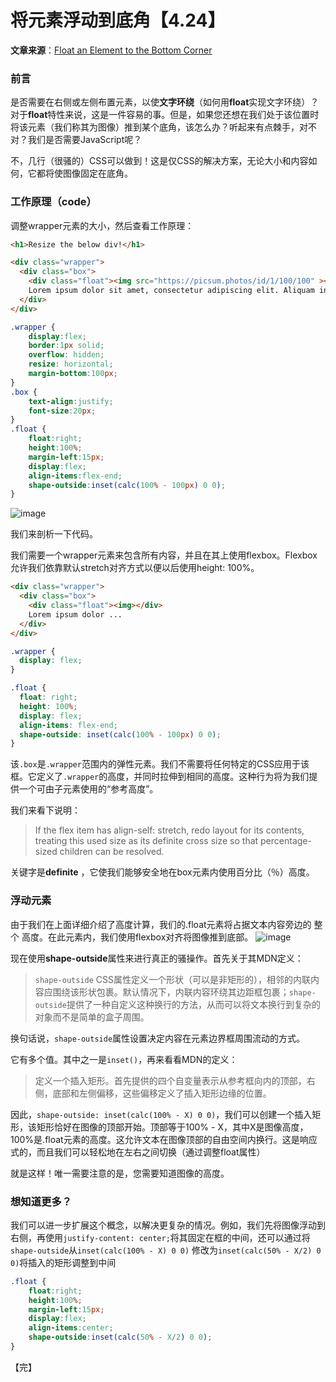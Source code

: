 # 将元素浮动到底角【4.24】

**文章来源**：[Float an Element to the Bottom Corner](https://css-tricks.com/float-an-element-to-the-bottom-corner/?utm_source=CSS-Weekly&utm_campaign=Issue-456&utm_medium=web)

### 前言
是否需要在右侧或左侧布置元素，以使**文字环绕**（如何用**float**实现文字环绕）？对于**float**特性来说，这是一件容易的事。但是，如果您还想在我们处于该位置时将该元素（我们称其为图像）推到某个底角，该怎么办？听起来有点棘手，对不对？我们是否需要JavaScript呢？

不，几行（很骚的）CSS可以做到！这是仅CSS的解决方案，无论大小和内容如何，​​它都将使图像固定在底角。

### 工作原理（code）

调整wrapper元素的大小，然后查看工作原理：
```html
<h1>Resize the below div!</h1>

<div class="wrapper">
  <div class="box">
    <div class="float"><img src="https://picsum.photos/id/1/100/100" ></div>
    Lorem ipsum dolor sit amet, consectetur adipiscing elit. Aliquam in dui quis orci ultricies aliquet nec sed enim. Mauris id rutrum nulla, et ornare leo. Donec aliquet malesuada tellus, eu laoreet lectus tincidunt ut. Quisque lacus magna, interdum eu urna ac, aliquet gravida orci. Pellentesque gravida urna sit amet nulla suscipit, at venenatis lorem dignissim. Morbi quis nunc eu velit condimentum ornare. Curabitur finibus tincidunt ullamcorper. Pellentesque tincidunt et odio vitae tempus. Praesent ac erat ut eros venenatis pulvinar. Pellentesque eu dapibus dui. Ut semper sed enim ut vestibulum. Lorem ipsum dolor sit amet, consectetur adipiscing elit. Fusce vitae elit eget velit porttitor consequat nec sed turpis. Proin libero nisl, egestas hendrerit vulputate et, lobortis non nulla. Aenean dui libero, dictum vel nibh eget, tristique egestas enim.
  </div>
</div>
```

```css
.wrapper {
    display:flex;
    border:1px solid;
    overflow: hidden;
    resize: horizontal;
    margin-bottom:100px;
}
.box {
    text-align:justify;
    font-size:20px;
}
.float {
    float:right;
    height:100%;
    margin-left:15px;
    display:flex;
    align-items:flex-end;
    shape-outside:inset(calc(100% - 100px) 0 0);
}
```
![image](https://user-images.githubusercontent.com/23453305/115809621-07660500-a41f-11eb-8760-64b3a82b6755.png)

我们来剖析一下代码。

我们需要一个wrapper元素来包含所有内容，并且在其上使用flexbox。Flexbox允许我们依靠默认stretch对齐方式以便以后使用height: 100%。

```html
<div class="wrapper">
  <div class="box">
    <div class="float"><img></div>
    Lorem ipsum dolor ...
  </div>
</div>
```
```css
.wrapper {
  display: flex;
}

.float {
  float: right;
  height: 100%;
  display: flex;
  align-items: flex-end;
  shape-outside: inset(calc(100% - 100px) 0 0);
}
```

该`.box`是`.wrapper`范围内的弹性元素。我们不需要将任何特定的CSS应用于该框。它定义了`.wrapper`的高度，并同时拉伸到相同的高度。这种行为将为我们提供一个可由子元素使用的“参考高度”。

我们来看下说明：

> If the flex item has align-self: stretch, redo layout for its contents, treating this used size as its definite cross size so that percentage-sized children can be resolved.

关键字是**definite** ，它使我们能够安全地在box元素内使用百分比（％）高度。

### 浮动元素

由于我们在上面详细介绍了高度计算，我们的.float元素将占据文本内容旁边的 整个 高度。在此元素内，我们使用flexbox对齐将图像推到底部。
![image](https://user-images.githubusercontent.com/23453305/115811164-ce7b5f80-a421-11eb-9b74-dc2cb6a1d12a.png)

现在使用**shape-outside**属性来进行真正的骚操作。首先关于其MDN定义：

> `shape-outside` CSS属性定义一个形状（可以是非矩形的），相邻的内联内容应围绕该形状包裹。默认情况下，内联内容环绕其边距框包裹；`shape-outside`提供了一种自定义这种换行的方法，从而可以将文本换行到复杂的对象而不是简单的盒子周围。

换句话说，`shape-outside`属性设置决定内容在元素边界框周围流动的方式。

它有多个值。其中之一是`inset()`，再来看看MDN的定义：

> 定义一个插入矩形。首先提供的四个自变量表示从参考框向内的顶部，右侧，底部和左侧偏移，这些偏移定义了插入矩形边缘的位置。

因此，`shape-outside: inset(calc(100% - X) 0 0)`，我们可以创建一个插入矩形，该矩形恰好在图像的顶部开始。顶部等于100% - X，其中X是图像高度，100%是.float元素的高度。这允许文本在图像顶部的自由空间内换行。这是响应式的，而且我们可以轻松地在左右之间切换（通过调整float属性）

就是这样！唯一需要注意的是，您需要知道图像的高度。

### 想知道更多？
我们可以进一步扩展这个概念，以解决更复杂的情况。例如，我们先将图像浮动到右侧，再使用`justify-content: center;`将其固定在框的中间，还可以通过将`shape-outside`从`inset(calc(100% - X) 0 0)` 修改为`inset(calc(50% - X/2) 0 0)`将插入的矩形调整到中间

```css
.float {
    float:right;
    height:100%;
    margin-left:15px;
    display:flex;
    align-items:center;
    shape-outside:inset(calc(50% - X/2) 0 0);
}
```

【完】